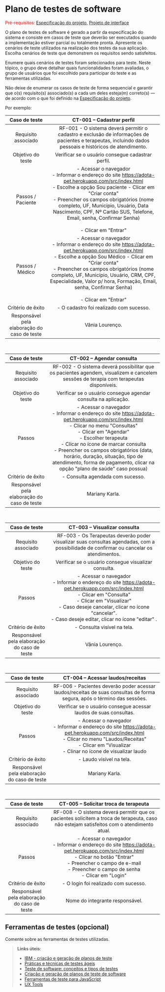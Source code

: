 # Plano de testes de software

<span style="color:red">Pré-requisitos: <a href="02-Especificacao.md"> Especificação do projeto</a></span>, <a href="04-Projeto-interface.md"> Projeto de interface</a>

O plano de testes de software é gerado a partir da especificação do sistema e consiste em casos de teste que deverão ser executados quando a implementação estiver parcial ou totalmente pronta. Apresente os cenários de teste utilizados na realização dos testes da sua aplicação. Escolha cenários de teste que demonstrem os requisitos sendo satisfeitos.

Enumere quais cenários de testes foram selecionados para teste. Neste tópico, o grupo deve detalhar quais funcionalidades foram avaliadas, o grupo de usuários que foi escolhido para participar do teste e as ferramentas utilizadas.

Não deixe de enumerar os casos de teste de forma sequencial e garantir que o(s) requisito(s) associado(s) a cada um deles esteja(m) correto(s) — de acordo com o que foi definido na <a href="02-Especificacao.md">Especificação do projeto</a>.

Por exemplo:

| **Caso de teste**  | **CT-001 – Cadastrar perfil**  |
|:---: |:---: |
| Requisito associado | RF-001 - O sistema deverá permitir o cadastro e exclusão de informações de pacientes e terapeutas, incluindo dados pessoais e históricos de atendimento. |
| Objetivo do teste | Verificar se o usuário consegue cadastrar perfil. |
| Passos / Paciente| - Acessar o navegador <br> - Informar o endereço do site https://adota-pet.herokuapp.com/src/index.html <br> - Escolhe a opção Sou paciente -  Clicar em "Criar conta" <br> - Preencher os campos obrigatórios (nome completo, UF, Município, Usuário, Data Nascimento, CPF, Nº Cartão SUS, Telefone, Email, senha, Confirmar Senha) <br>  <br> - Clicar em "Entrar" 
| Passos / Médico| - Acessar o navegador <br> - Informar o endereço do site https://adota-pet.herokuapp.com/src/index.html <br> -  Escolhe a opção Sou Médico - Clicar em "Criar conta" <br> - Preencher os campos obrigatórios (nome completo, UF, Município, Usuário, CRM, CPF, Especialidade, Valor p/ hora, Formação, Email, senha, Confirmar Senha) <br>  <br> - Clicar em "Entrar" |
| Critério de êxito | - O cadastro foi realizado com sucesso. |
| Responsável pela elaboração do caso de teste | Vânia Lourenço. |

<br>

| **Caso de teste**  | **CT-002 – Agendar consulta**  |
|:---: |:---: |
| Requisito associado | RF-002 - O sistema deverá possibilitar que os pacientes agendem, visualizem e cancelem sessões de terapia com terapeutas disponíveis. |
| Objetivo do teste | Verificar se o usuário consegue agendar consulta na aplicação. |
| Passos | - Acessar o navegador <br> - Informar o endereço do site https://adota-pet.herokuapp.com/src/index.html <br> - Clicar no menu "Consultas" <br> - Clicar em "Agendar" <br> - Escolher terapeuta <br> - Clicar no ícone de marcar consulta <br> - Preencher os campos obrigatórios (data, horário, duração, situação, tipo de atendimento, forma de pagamento, clicar na opção "plano de saúde" caso possua) |
| Critério de êxito | - Consulta agendada com sucesso. |
| Responsável pela elaboração do caso de teste | Mariany Karla. |

<br>

| **Caso de teste**  | **CT-003 – Visualizar consulta**  |
|:---: |:---: |
| Requisito associado | RF-003 - Os Terapeutas deverão poder visualizar suas consultas agendadas, com a possibilidade de confirmar ou cancelar os atendimentos. |
| Objetivo do teste | Verificar se o usuário consegue visualizar consulta. |
| Passos | - Acessar o navegador <br> - Informar o endereço do site https://adota-pet.herokuapp.com/src/index.html <br> - Clicar em "Consulta" <br> - Clicar em "Visualizar" <br> - Caso deseje cancelar, clicar no ícone "cancelar". <br> - Caso deseje editar, clicar no ícone "editar" . <br> |
| Critério de êxito | - Consulta visível na tela. |
| Responsável pela elaboração do caso de teste | Vânia Lourenço. |

<br>

| **Caso de teste**  | **CT-004 – Acessar laudos/receitas**  |
|:---: |:---: |
| Requisito associado | RF-006 - Pacientes deverão poder acessar laudos/receitas de suas consultas de forma segura, após o término das sessões. |
| Objetivo do teste | Verificar se o usuário consegue acessar laudos de suas consultas. |
| Passos | - Acessar o navegador <br> - Informar o endereço do site https://adota-pet.herokuapp.com/src/index.html <br> - Clicar no menu "Laudos/Receitas" <br> - Clicar em "Visualizar <br> - Clinar no ícone de visualizar laudo |
| Critério de êxito | - Laudo visível na tela. |
| Responsável pela elaboração do caso de teste | Mariany Karla. |

<br>

| **Caso de teste**  | **CT-005 – Solicitar troca de terapeuta**  |
|:---: |:---: |
| Requisito associado | RF-008 - O sistema deverá permitir que os pacientes solicitem a troca de terapeuta, caso não estejam satisfeitos com o atendimento atual. |
| Passos | - Acessar o navegador <br> - Informar o endereço do site https://adota-pet.herokuapp.com/src/index.html <br> - Clicar no botão "Entrar" <br> - Preencher o campo de e-mail <br> - Preencher o campo de senha <br> - Clicar em "Login" |
| Critério de êxito | - O login foi realizado com sucesso. |
| Responsável pela elaboração do caso de teste | Nome do integrante responsável. |


## Ferramentas de testes (opcional)

Comente sobre as ferramentas de testes utilizadas.
 
> **Links úteis**:
> - [IBM - criação e geração de planos de teste](https://www.ibm.com/developerworks/br/local/rational/criacao_geracao_planos_testes_software/index.html)
> - [Práticas e técnicas de testes ágeis](http://assiste.serpro.gov.br/serproagil/Apresenta/slides.pdf)
> - [Teste de software: conceitos e tipos de testes](https://blog.onedaytesting.com.br/teste-de-software/)
> - [Criação e geração de planos de teste de software](https://www.ibm.com/developerworks/br/local/rational/criacao_geracao_planos_testes_software/index.html)
> - [Ferramentas de teste para JavaScript](https://geekflare.com/javascript-unit-testing/)
> - [UX Tools](https://uxdesign.cc/ux-user-research-and-user-testing-tools-2d339d379dc7)

